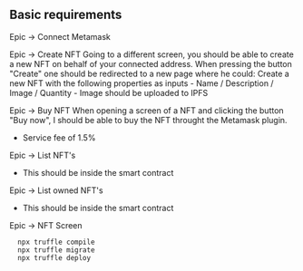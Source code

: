 
## Basic requirements

Epic -> Connect Metamask

Epic -> Create NFT
Going to a different screen, you should be able to create a new NFT on behalf of your connected address.
When pressing the button "Create" one should be redirected to a new page where he could:
  Create a new NFT with the following properties as inputs
    - Name / Description / Image / Quantity
    - Image should be uploaded to IPFS

Epic -> Buy NFT
When opening a screen of a NFT and clicking the button "Buy now", I should be able to buy the NFT
throught the Metamask plugin.
  - Service fee of 1.5%

<!-- Epic -> List artists -->
Epic -> List NFT's
  - This should be inside the smart contract

Epic -> List owned NFT's
  - This should be inside the smart contract

<!-- Epic -> Artist Screen -->
Epic -> NFT Screen

```
  npx truffle compile
  npx truffle migrate
  npx truffle deploy
```